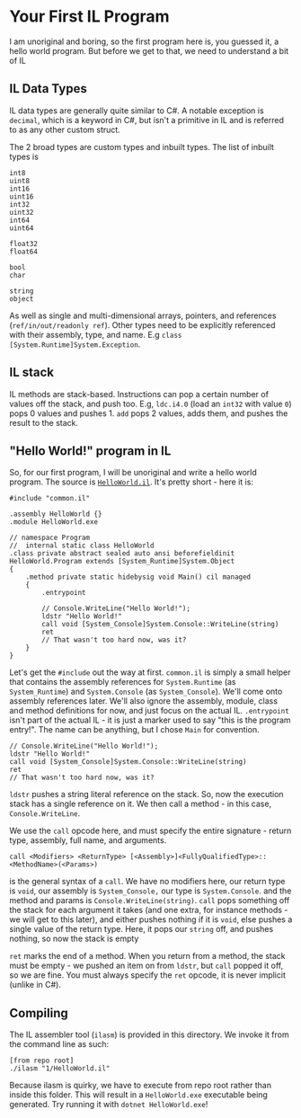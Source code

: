 # Your First IL Program

I am unoriginal and boring, so the first program here is, you guessed it, a hello world program.
But before we get to that, we need to understand a bit of IL

## IL Data Types

IL data types are generally quite similar to C#. A notable exception is `decimal`, which is a keyword in
C#, but isn't a primitive in IL and is referred to as any other custom struct.

The 2 broad types are custom types and inbuilt types. The list of inbuilt types is
```
int8
uint8
int16
uint16
int32
uint32
int64
uint64

float32
float64

bool
char

string
object
```

As well as single and multi-dimensional arrays, pointers, and references (`ref/in/out/readonly ref`).
Other types need to be explicitly referenced with their assembly, type, and name. E.g `class [System.Runtime]System.Exception`.

## IL stack

IL methods are stack-based. Instructions can pop a certain number of values off the stack, and push too.
E.g, `ldc.i4.0` (load an `int32` with value `0`) pops 0 values and pushes 1. `add` pops 2 values, adds them, and pushes the result to the stack.

## "Hello World!" program in IL

So, for our first program, I will be unoriginal and write a hello world program. The source is [`HelloWorld.il`](HelloWorld.il). It's pretty short - here it is:

```
#include "common.il"

.assembly HelloWorld {}
.module HelloWorld.exe

// namespace Program
//  internal static class HelloWorld
.class private abstract sealed auto ansi beforefieldinit HelloWorld.Program extends [System_Runtime]System.Object
{
    .method private static hidebysig void Main() cil managed
    {
        .entrypoint

        // Console.WriteLine("Hello World!");
        ldstr "Hello World!"
        call void [System_Console]System.Console::WriteLine(string)
        ret
        // That wasn't too hard now, was it?
    }
}
```

Let's get the `#include` out the way at first. `common.il` is simply a small helper that contains the assembly references for `System.Runtime` (as `System_Runtime`) and `System.Console` (as `System_Console`). We'll come onto assembly references later. We'll also ignore the assembly, module, class and method definitions for now, and just focus on the actual IL.
`.entrypoint` isn't part of the actual IL - it is just a marker used to say "this is the program entry!". The name can be anything, but I chose `Main` for convention.

```
// Console.WriteLine("Hello World!");
ldstr "Hello World!"
call void [System_Console]System.Console::WriteLine(string)
ret
// That wasn't too hard now, was it?
```

`ldstr` pushes a string literal reference on the stack. So, now the execution stack has a single reference on it. We then call a method - in this case, `Console.WriteLine`.

We use the `call` opcode here, and must specify the entire signature - return type, assembly, full name, and arguments.

```
call <Modifiers> <ReturnType> [<Assembly>]<FullyQualifiedType>::<MethodName>(<Params>)
```

is the general syntax of a `call`. We have no modifiers here, our return type is `void`, our assembly is `System_Console,` our type is `System.Console`. and the method and params is `Console.WriteLine(string)`. `call` pops something off the stack for each argument it takes (and one extra, for instance methods - we will get to this later), and either pushes nothing if it is `void`, else pushes a single value of the return type. Here, it pops our `string` off, and pushes nothing, so now the stack is empty

`ret` marks the end of a method. When you return from a method, the stack must be empty - we pushed an item on from `ldstr`, but `call` popped it off, so we are fine. You must always specify the `ret` opcode, it is never implicit (unlike in C#).

## Compiling

The IL assembler tool (`ilasm`) is provided in this directory. We invoke it from the command line as such:

```
[from repo root]
./ilasm "1/HelloWorld.il"
```

Because ilasm is quirky, we have to execute from repo root rather than inside this folder. This will result in a `HelloWorld.exe` executable being generated. Try running it with `dotnet HelloWorld.exe`!